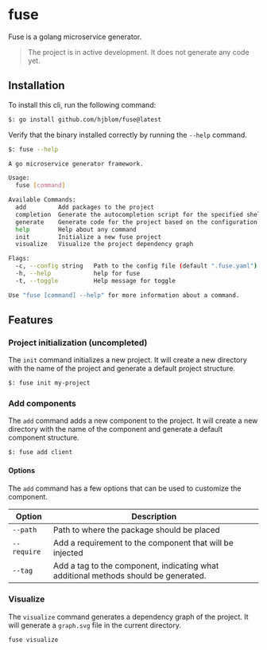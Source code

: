 # fuse
Fuse is a golang microservice generator.

> The project is in active development. It does not generate any code yet.


## Installation

To install this cli, run the following command:

```bash
$: go install github.com/hjblom/fuse@latest
```

Verify that the binary installed correctly by running the `--help` command.

```bash
$: fuse --help

A go microservice generator framework.

Usage:
  fuse [command]

Available Commands:
  add         Add packages to the project
  completion  Generate the autocompletion script for the specified shell
  generate    Generate code for the project based on the configuration file
  help        Help about any command
  init        Initialize a new fuse project
  visualize   Visualize the project dependency graph

Flags:
  -c, --config string   Path to the config file (default ".fuse.yaml")
  -h, --help            help for fuse
  -t, --toggle          Help message for toggle

Use "fuse [command] --help" for more information about a command.
```

## Features

### Project initialization (uncompleted)

The `init` command initializes a new project. It will create a new directory with the name of the project and generate a default project structure.

```bash
$: fuse init my-project
```

### Add components

The `add` command adds a new component to the project. It will create a new directory with the name of the component and generate a default component structure.

```bash
$: fuse add client
```

#### Options

The `add` command has a few options that can be used to customize the component.

| Option | Description |
| --- | --- |
| `--path` | Path to where the package should be placed |
| `--require` | Add a requirement to the component that will be injected |
| `--tag` | Add a tag to the component, indicating what additional methods should be generated. |

### Visualize

The `visualize` command generates a dependency graph of the project. It will generate a `graph.svg` file in the current directory.

```bash
fuse visualize
```

